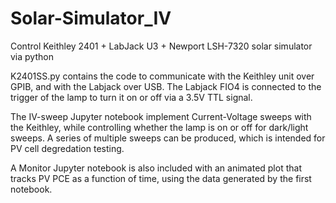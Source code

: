 # Solar-Simulator_IV

Control Keithley 2401 + LabJack U3 + Newport LSH-7320 solar simulator via python

K2401SS.py contains the code to communicate with the Keithley unit over GPIB, and with the Labjack over USB. The Labjack FIO4 is connected to the
trigger of the lamp to turn it on or off via a 3.5V TTL signal.

The IV-sweep Jupyter notebook implement Current-Voltage sweeps with the Keithley, while controlling whether the lamp is on or off for dark/light sweeps.
A series of multiple sweeps can be produced, which is intended for PV cell degredation testing.

A Monitor Jupyter notebook is also included with an animated plot that tracks PV PCE as a function of time, using the data generated by the first notebook.

